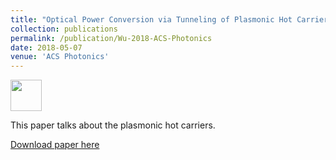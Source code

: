 ```yaml
---
title: "Optical Power Conversion via Tunneling of Plasmonic Hot Carriers"
collection: publications
permalink: /publication/Wu-2018-ACS-Photonics
date: 2018-05-07
venue: 'ACS Photonics'
---
```

<img src="http://ShengxiangWuPlasmonic.github.io/images/TOC_1.jpg" width="50">

This paper talks about the plasmonic hot carriers.

[Download paper here](http://ShengxiangWuPlasmonic.github.io/files/Wu-2018-ACS-Photonics.pdf)

